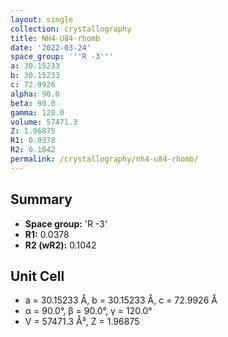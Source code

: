 ```yaml
---
layout: single
collection: crystallography
title: NH4-U84-rhomb
date: '2022-03-24'
space_group: '''R -3'''
a: 30.15233
b: 30.15233
c: 72.9926
alpha: 90.0
beta: 90.0
gamma: 120.0
volume: 57471.3
Z: 1.96875
R1: 0.0378
R2: 0.1042
permalink: /crystallography/nh4-u84-rhomb/
---
```


## Summary

- **Space group:** 'R -3'
- **R1:** 0.0378
- **R2 (wR2):** 0.1042

## Unit Cell
- a = 30.15233 Å, b = 30.15233 Å, c = 72.9926 Å
- α = 90.0°, β = 90.0°, γ = 120.0°
- V = 57471.3 Å³, Z = 1.96875
